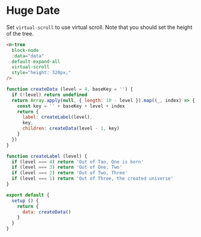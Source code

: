 # Huge Date

Set `virtual-scroll` to use virtual scroll. Note that you should set the height of the tree.

```html
<n-tree
  block-node
  :data="data"
  default-expand-all
  virtual-scroll
  style="height: 320px;"
/>
```

```js
function createData (level = 4, baseKey = '') {
  if (!level) return undefined
  return Array.apply(null, { length: 10 - level }).map((_, index) => {
    const key = '' + baseKey + level + index
    return {
      label: createLabel(level),
      key,
      children: createData(level - 1, key)
    }
  })
}

function createLabel (level) {
  if (level === 4) return 'Out of Tao, One is born'
  if (level === 3) return 'Out of One, Two'
  if (level === 2) return 'Out of Two, Three'
  if (level === 1) return 'Out of Three, the created universe'
}

export default {
  setup () {
    return {
      data: createData()
    }
  }
}
```
